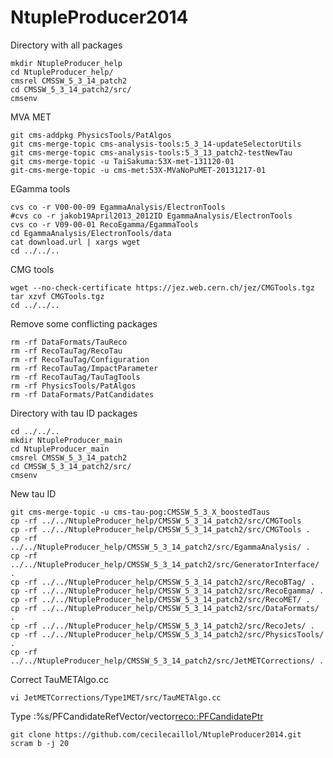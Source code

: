 NtupleProducer2014
==================
Directory with all packages

```shell
mkdir NtupleProducer_help
cd NtupleProducer_help/
cmsrel CMSSW_5_3_14_patch2
cd CMSSW_5_3_14_patch2/src/
cmsenv
```

MVA MET
```shell
git cms-addpkg PhysicsTools/PatAlgos
git cms-merge-topic cms-analysis-tools:5_3_14-updateSelectorUtils
git cms-merge-topic cms-analysis-tools:5_3_13_patch2-testNewTau
git cms-merge-topic -u TaiSakuma:53X-met-131120-01
git-cms-merge-topic -u cms-met:53X-MVaNoPuMET-20131217-01
```

EGamma tools
```shell
cvs co -r V00-00-09 EgammaAnalysis/ElectronTools
#cvs co -r jakob19April2013_2012ID EgammaAnalysis/ElectronTools
cvs co -r V09-00-01 RecoEgamma/EgammaTools
cd EgammaAnalysis/ElectronTools/data
cat download.url | xargs wget
cd ../../..
```

CMG tools
```shell
wget --no-check-certificate https://jez.web.cern.ch/jez/CMGTools.tgz
tar xzvf CMGTools.tgz
cd ../../..
```

Remove some conflicting packages
```shell
rm -rf DataFormats/TauReco
rm -rf RecoTauTag/RecoTau
rm -rf RecoTauTag/Configuration
rm -rf RecoTauTag/ImpactParameter
rm -rf RecoTauTag/TauTagTools
rm -rf PhysicsTools/PatAlgos
rm -rf DataFormats/PatCandidates
```

Directory with tau ID packages
```shell
cd ../../..
mkdir NtupleProducer_main
cd NtupleProducer_main
cmsrel CMSSW_5_3_14_patch2
cd CMSSW_5_3_14_patch2/src/
cmsenv
```

New tau ID
```shell
git cms-merge-topic -u cms-tau-pog:CMSSW_5_3_X_boostedTaus
cp -rf ../../NtupleProducer_help/CMSSW_5_3_14_patch2/src/CMGTools
cp -rf ../../NtupleProducer_help/CMSSW_5_3_14_patch2/src/CMGTools .
cp -rf ../../NtupleProducer_help/CMSSW_5_3_14_patch2/src/EgammaAnalysis/ .
cp -rf ../../NtupleProducer_help/CMSSW_5_3_14_patch2/src/GeneratorInterface/ .
cp -rf ../../NtupleProducer_help/CMSSW_5_3_14_patch2/src/RecoBTag/ .
cp -rf ../../NtupleProducer_help/CMSSW_5_3_14_patch2/src/RecoEgamma/ .
cp -rf ../../NtupleProducer_help/CMSSW_5_3_14_patch2/src/RecoMET/ .
cp -rf ../../NtupleProducer_help/CMSSW_5_3_14_patch2/src/DataFormats/ .
cp -rf ../../NtupleProducer_help/CMSSW_5_3_14_patch2/src/RecoJets/ .
cp -rf ../../NtupleProducer_help/CMSSW_5_3_14_patch2/src/PhysicsTools/ .
cp -rf ../../NtupleProducer_help/CMSSW_5_3_14_patch2/src/JetMETCorrections/ .
```

Correct TauMETAlgo.cc
```shell
vi JetMETCorrections/Type1MET/src/TauMETAlgo.cc 
```
Type :%s/PFCandidateRefVector/vector<reco::PFCandidatePtr>

```shell
git clone https://github.com/cecilecaillol/NtupleProducer2014.git
scram b -j 20
```
